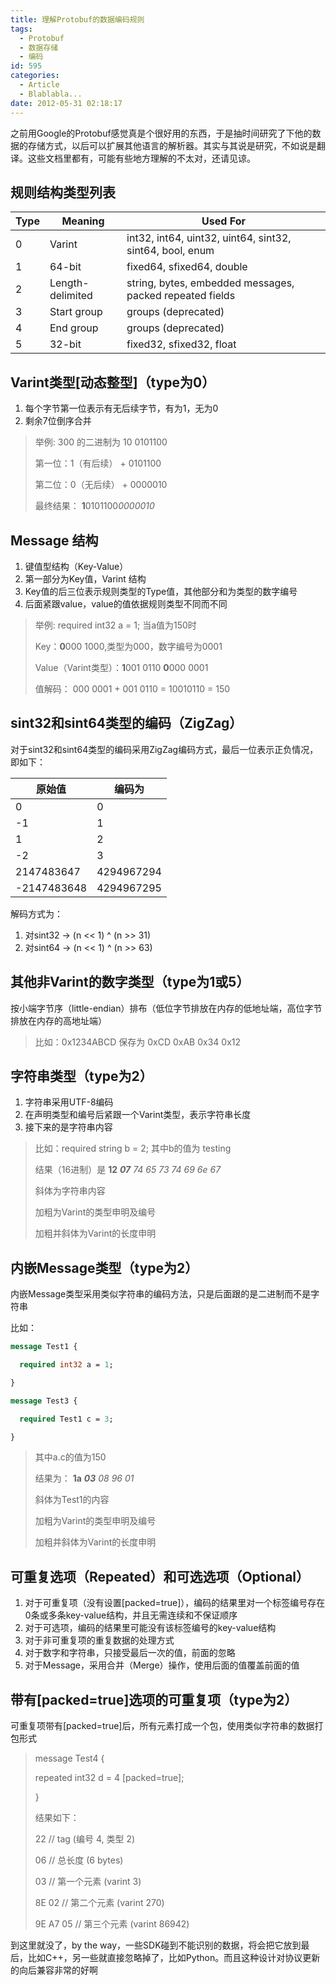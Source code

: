 ```yaml
---
title: 理解Protobuf的数据编码规则
tags:
  - Protobuf
  - 数据存储
  - 编码
id: 595
categories:
  - Article
  - Blablabla...
date: 2012-05-31 02:18:17
---
```


<!-- toc -->

之前用Google的Protobuf感觉真是个很好用的东西，于是抽时间研究了下他的数据的存储方式，以后可以扩展其他语言的解析器。其实与其说是研究，不如说是翻译。这些文档里都有，可能有些地方理解的不太对，还请见谅。

## 规则结构类型列表

Type | Meaning | Used For
-----|---------|----------
0 | Varint | int32, int64, uint32, uint64, sint32, sint64, bool, enum
1 | 64-bit | fixed64, sfixed64, double
2 | Length-delimited | string, bytes, embedded messages, packed repeated fields
3 | Start group | groups (deprecated)
4 | End group | groups (deprecated)
5 | 32-bit | fixed32, sfixed32, float

## Varint类型[动态整型]（type为0）

1. 每个字节第一位表示有无后续字节，有为1，无为0
2. 剩余7位倒序合并


> 举例: 300 的二进制为 10 0101100
> 
> 第一位：1（有后续） + 0101100
> 
> 第二位：0（无后续） + 0000010
> 
> 最终结果： **1**0101100*0000010*


## Message 结构

1. 键值型结构（Key-Value）
2. 第一部分为Key值，Varint 结构
3. Key值的后三位表示规则类型的Type值，其他部分和为类型的数字编号
4. 后面紧跟value，value的值依据规则类型不同而不同

> 举例: required int32 a = 1; 当a值为150时
> 
> Key：**0**000 1000,类型为000，数字编号为0001
> 
> Value（Varint类型）：**1**001 0110  **0**000 0001
> 
> 值解码： 000 0001 + 001 0110 = 10010110 = 150

## sint32和sint64类型的编码（ZigZag）

对于sint32和sint64类型的编码采用ZigZag编码方式，最后一位表示正负情况，即如下：

原始值 | 编码为
------|-----
0 | 0
-1 | 1
1 | 2
-2 | 3
2147483647 | 4294967294
-2147483648 | 4294967295

解码方式为：

1. 对sint32 -> (n << 1) ^ (n >> 31)
2. 对sint64 -> (n << 1) ^ (n >> 63)

## 其他非Varint的数字类型（type为1或5）

按小端字节序（little-endian）排布（低位字节排放在内存的低地址端，高位字节排放在内存的高地址端）

> 比如：0x1234ABCD 保存为 0xCD 0xAB 0x34 0x12

## 字符串类型（type为2）

1. 字符串采用UTF-8编码
2. 在声明类型和编号后紧跟一个Varint类型，表示字符串长度
3. 接下来的是字符串内容

> 比如：required string b = 2; 其中b的值为 testing
> 
> 结果（16进制）是 **12** ***07*** *74 65 73 74 69 6e 67*
> 
> 斜体为字符串内容
> 
> 加粗为Varint的类型申明及编号
> 
> 加粗并斜体为Varint的长度申明

## 内嵌Message类型（type为2）

内嵌Message类型采用类似字符串的编码方法，只是后面跟的是二进制而不是字符串

比如：

```proto
message Test1 {

  required int32 a = 1;

}

message Test3 {

  required Test1 c = 3;

}
```

> 其中a.c的值为150
> 
> 结果为： **1a** ***03*** *08 96 01*
> 
> 斜体为Test1的内容
> 
> 加粗为Varint的类型申明及编号
> 
> 加粗并斜体为Varint的长度申明

## 可重复选项（Repeated）和可选选项（Optional）

1. 对于可重复项（没有设置[packed=true]），编码的结果里对一个标签编号存在0条或多条key-value结构，并且无需连续和不保证顺序
2. 对于可选项，编码的结果里可能没有该标签编号的key-value结构
3. 对于非可重复项的重复数据的处理方式
4. 对于数字和字符串，只接受最后一次的值，前面的忽略
5. 对于Message，采用合并（Merge）操作，使用后面的值覆盖前面的值


## 带有[packed=true]选项的可重复项（type为2）

可重复项带有[packed=true]后，所有元素打成一个包，使用类似字符串的数据打包形式

> message Test4 {
> 
>   repeated int32 d = 4 [packed=true];
> 
> }
> 
> 结果如下：
> 
> 22        // tag (编号 4, 类型 2)
> 
> 06        // 总长度 (6 bytes)
> 
> 03        // 第一个元素 (varint 3)
> 
> 8E 02     // 第二个元素 (varint 270)
> 
> 9E A7 05  // 第三个元素 (varint 86942)

到这里就没了，by the way，一些SDK碰到不能识别的数据，将会把它放到最后，比如C++，另一些就直接忽略掉了，比如Python。而且这种设计对协议更新的向后兼容非常的好啊